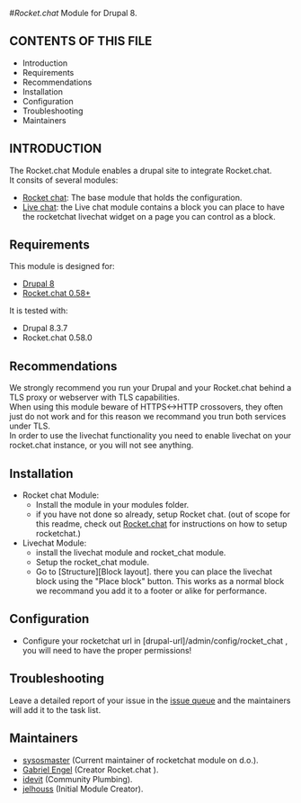 #_Rocket.chat_ Module for Drupal 8.

CONTENTS OF THIS FILE
---------------------
   
 * Introduction
 * Requirements
 * Recommendations
 * Installation
 * Configuration
 * Troubleshooting
 * Maintainers

INTRODUCTION
------------

The Rocket.chat Module enables a drupal site to integrate Rocket.chat.  
It consits of several modules:

 - [Rocket chat](rocket_chat): The base module that holds the configuration.
 - [Live chat](livechat): the Live chat module contains a block you can place to
  have the rocketchat livechat widget on a page you can control as a block. 

 
Requirements
------------

This module is designed for:
 - [Drupal 8](https://www.drupal.org/project/drupal)
 - [Rocket.chat 0.58+](https://rocket.chat/)

It is tested with:
 - Drupal 8.3.7
 - Rocket.chat 0.58.0

Recommendations
---------------

We strongly recommend you run your Drupal and your Rocket.chat behind a TLS 
proxy or webserver with TLS capabilities.  
When using this module beware of HTTPS<->HTTP crossovers, they often just do not
 work and for this reason we recommand you trun both services under TLS.  
In order to use the livechat functionality you need to enable livechat on your 
rocket.chat instance, or you will not see anything.


Installation
------------

- Rocket chat Module: 
  - Install the module in your modules folder.
  - if you have not done so already, setup Rocket chat.   (out of scope for this 
    readme, check out [Rocket.chat](https://rocket.chat) for instructions on how
     to setup 
    rocketchat.)
- Livechat Module:
  - install the livechat module and rocket_chat module.
  - Setup the rocket_chat module.
  - Go to [Structure][Block layout]. there you can place the livechat block 
    using the "Place block" button.
    This works as a normal block we recommand you add it to a footer or alike 
    for performance.    

Configuration
-------------

- Configure your rocketchat url in [drupal-url]/admin/config/rocket_chat , you 
  will need to have the proper permissions! 
 
Troubleshooting
---------------
 
Leave a detailed report of your issue in the 
[issue queue](https://www.drupal.org/project/issues/search/2649818) and the 
maintainers will add it to the task list.
  
Maintainers
-----------
 
 - [sysosmaster](https://www.drupal.org/u/sysosmaster) (Current maintainer of 
   rocketchat module on d.o.).
 - [Gabriel Engel](https://www.drupal.org/u/gabriel-engel) (Creator Rocket.chat
   ).
 - [idevit](https://www.drupal.org/u/idevit) (Community Plumbing).
 - [jelhouss](https://www.drupal.org/u/jelhouss) (Initial Module Creator).
 